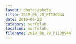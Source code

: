 ```yaml
---
layout: photos/photo
title: 2019_06_20_P1130944
date: 2019-06-20
category: surfclub
location: surfclub
filename: 2019_06_20_P1130944
---
```

